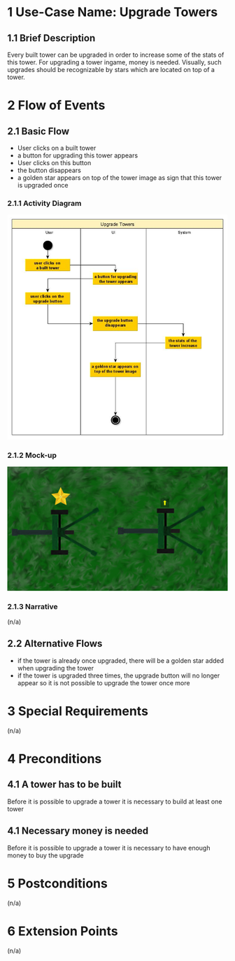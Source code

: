 # 1 Use-Case Name: Upgrade Towers

## 1.1 Brief Description
Every built tower can be upgraded in order to increase some of the stats of this tower.
For upgrading a tower ingame, money is needed.
Visually, such upgrades should be recognizable by stars which are located on top of a tower.

# 2 Flow of Events
## 2.1 Basic Flow
- User clicks on a built tower
- a button for upgrading this tower appears
- User clicks on this button
- the button disappears
- a golden star appears on top of the tower image as sign that this tower is upgraded once

### 2.1.1 Activity Diagram
![Activity Diagram for UpgradeTowers](./Activity_Diagram-Upgrade_Towers.jpg)

### 2.1.2 Mock-up
![Mockup for UpgradeTowers](./Mockup-Upgrade_Towers.jpg)

### 2.1.3 Narrative
(n/a)

## 2.2 Alternative Flows
- if the tower is already once upgraded, there will be a golden star added when upgrading the tower
- if the tower is upgraded three times, the upgrade button will no longer appear so it is not possible to upgrade the tower once more

# 3 Special Requirements
(n/a)

# 4 Preconditions
## 4.1 A tower has to be built
Before it is possible to upgrade a tower it is necessary to build at least one tower

## 4.1 Necessary money is needed
Before it is possible to upgrade a tower it is necessary to have enough money to buy the upgrade

# 5 Postconditions
(n/a)
 
# 6 Extension Points
(n/a)
